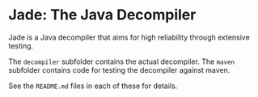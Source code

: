 # Jade: The Java Decompiler

Jade is a Java decompiler that aims for high reliability through extensive
testing.

The `decompiler` subfolder contains the actual decompiler.
The `maven` subfolder contains code for testing the decompiler against maven.

See the `README.md` files in each of these for details.
